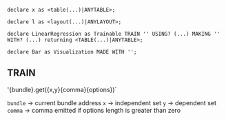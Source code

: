 ```
declare x as <table(...)|ANYTABLE>;

declare l as <layout(...)|ANYLAYOUT>;

declare LinearRegression as Trainable TRAIN '' USING? (...) MAKING '' WITH? (...) returning <TABLE(...)|ANYTABLE>;

declare Bar as Visualization MADE WITH '';
```

## TRAIN

'{bundle}.get({x,y}{comma}{options})`

`bundle` -> current bundle address
`x` -> independent set
`y` -> dependent set
`comma` -> comma emitted if options length is greater than zero